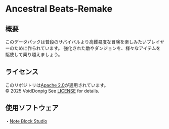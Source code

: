 # Ancestral Beats-Remake
## 概要
このデータパックは普段のサバイバルより高難易度な冒険を楽しみたいプレイヤーのために作られています。
強化された敵やダンジョンを、様々なアイテムを駆使して乗り越えましょう。
## ライセンス
このリポジトリは[Apache 2.0](LICENSE)が適用されています。  
© 2025 VoidDonpig
See [LICENSE](LICENSE) for details.
## 使用ソフトウェア
・[Note Block Studio](https://noteblock.studio/)
